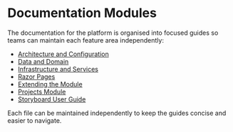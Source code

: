 # Documentation Modules

The documentation for the platform is organised into focused guides so teams can maintain each feature area independently:

- [Architecture and Configuration](architecture.md)
- [Data and Domain](data-domain.md)
- [Infrastructure and Services](infrastructure-services.md)
- [Razor Pages](razor-pages.md)
- [Extending the Module](extending.md)
- [Projects Module](projects-module.md)
- [Storyboard User Guide](user-guide/README.md)

Each file can be maintained independently to keep the guides concise and easier to navigate.
